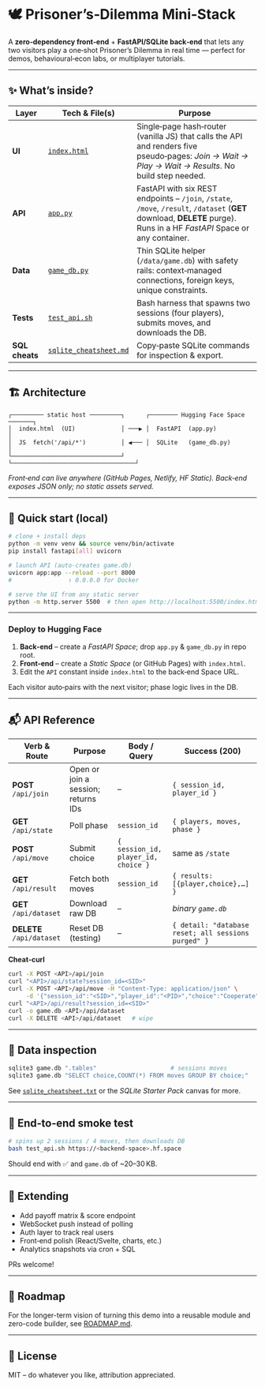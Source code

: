 # 🕊️ Prisoner’s‑Dilemma Mini‑Stack

A **zero‑dependency front‑end** + **FastAPI/SQLite back‑end** that lets any two visitors play a one‑shot Prisoner’s Dilemma in real time — perfect for demos, behavioural‑econ labs, or multiplayer tutorials.

---

## ✨ What’s inside?

| Layer          | Tech & File(s)                                     | Purpose                                                                                                                                                                  |
| -------------- | -------------------------------------------------- | ------------------------------------------------------------------------------------------------------------------------------------------------------------------------ |
| **UI**         | [`index.html`](./index.html)                       | Single‑page hash‑router (vanilla JS) that calls the API and renders five pseudo‑pages: *Join → Wait → Play → Wait → Results*. No build step needed.                      |
| **API**        | [`app.py`](./app.py)                               | FastAPI with six REST endpoints – `/join`, `/state`, `/move`, `/result`, `/dataset` (**GET** download, **DELETE** purge). Runs in a HF *FastAPI* Space or any container. |
| **Data**       | [`game_db.py`](./game_db.py)                       | Thin SQLite helper (`/data/game.db`) with safety rails: context‑managed connections, foreign keys, unique constraints.                                                   |
| **Tests**      | [`test_api.sh`](./test_api.sh)                     | Bash harness that spawns two sessions (four players), submits moves, and downloads the DB.                                                                               |
| **SQL cheats** | [`sqlite_cheatsheet.md`](./sqlite_cheatsheet.md) | Copy‑paste SQLite commands for inspection & export.                                                                                                                      |

---

## 🏗 Architecture

```
┌───────── static host ─────────┐      ┌──────── Hugging Face Space ───────┐
│  index.html  (UI)             │ ───▶ │  FastAPI  (app.py)               │
│  JS  fetch('/api/*')          │ ◀─── │  SQLite   (game_db.py)           │
└───────────────────────────────┘      └───────────────────────────────────┘
```

*Front‑end can live anywhere (GitHub Pages, Netlify, HF Static). Back‑end exposes JSON only; no static assets served.*

---

## 🚀 Quick start (local)

```bash
# clone + install deps
python -m venv venv && source venv/bin/activate
pip install fastapi[all] uvicorn

# launch API (auto‑creates game.db)
uvicorn app:app --reload --port 8000
#                ↑ 0.0.0.0 for Docker

# serve the UI from any static server
python -m http.server 5500  # then open http://localhost:5500/index.html
```

---

### Deploy to Hugging Face

1. **Back‑end** – create a *FastAPI Space*; drop `app.py` & `game_db.py` in repo root.
2. **Front‑end** – create a *Static Space* (or GitHub Pages) with `index.html`.
3. Edit the `API` constant inside `index.html` to the back‑end Space URL.

Each visitor auto‑pairs with the next visitor; phase logic lives in the DB.

---

## 📬 API Reference

| Verb & Route              | Purpose                             | Body / Query                        | Success (200)                                       |
| ------------------------- | ----------------------------------- | ----------------------------------- | --------------------------------------------------- |
| **POST** `/api/join`      | Open or join a session; returns IDs | –                                   | `{ session_id, player_id }`                         |
| **GET** `/api/state`      | Poll phase                          | `session_id`                        | `{ players, moves, phase }`                         |
| **POST** `/api/move`      | Submit choice                       | `{ session_id, player_id, choice }` | same as `/state`                                    |
| **GET** `/api/result`     | Fetch both moves                    | `session_id`                        | `{ results:[{player,choice},…] }`                   |
| **GET** `/api/dataset`    | Download raw DB                     | –                                   | *binary `game.db`*                                  |
| **DELETE** `/api/dataset` | Reset DB (testing)                  | –                                   | `{ detail: "database reset; all sessions purged" }` |

**Cheat‑curl**

```bash
curl -X POST <API>/api/join
curl "<API>/api/state?session_id=<SID>"
curl -X POST <API>/api/move -H "Content-Type: application/json" \
     -d '{"session_id":"<SID>","player_id":"<PID>","choice":"Cooperate"}'
curl "<API>/api/result?session_id=<SID>"
curl -o game.db <API>/api/dataset
curl -X DELETE <API>/api/dataset   # wipe
```

---

## 🔬 Data inspection

```bash
sqlite3 game.db ".tables"                     # sessions moves
sqlite3 game.db "SELECT choice,COUNT(*) FROM moves GROUP BY choice;"
```

See [`sqlite_cheatsheet.txt`](./sqlite_cheatsheet.txt) or the *SQLite Starter Pack* canvas for more.

---

## 🧪 End‑to‑end smoke test

```bash
# spins up 2 sessions / 4 moves, then downloads DB
bash test_api.sh https://<backend-space>.hf.space
```

Should end with ✅ and `game.db` of \~20–30 KB.

---

## 🤝 Extending

* Add payoff matrix & score endpoint
* WebSocket push instead of polling
* Auth layer to track real users
* Front‑end polish (React/Svelte, charts, etc.)
* Analytics snapshots via cron + SQL

PRs welcome!

---

## 🌱 Roadmap

For the longer-term vision of turning this demo into a reusable module and zero-code builder, see [ROADMAP.md](./ROADMAP.md).

---

## 📄 License

MIT – do whatever you like, attribution appreciated.
